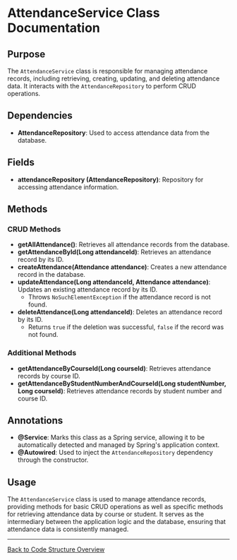 # AttendanceService Class Documentation

## Purpose

The `AttendanceService` class is responsible for managing attendance records, including retrieving, creating, updating, and deleting attendance data. It interacts with the `AttendanceRepository` to perform CRUD operations.

## Dependencies

- **AttendanceRepository**: Used to access attendance data from the database.

## Fields

- **attendanceRepository (AttendanceRepository)**: Repository for accessing attendance information.

## Methods

### CRUD Methods

- **getAllAttendance()**: Retrieves all attendance records from the database.
- **getAttendanceById(Long attendanceId)**: Retrieves an attendance record by its ID.
- **createAttendance(Attendance attendance)**: Creates a new attendance record in the database.
- **updateAttendance(Long attendanceId, Attendance attendance)**: Updates an existing attendance record by its ID.
    - Throws `NoSuchElementException` if the attendance record is not found.
- **deleteAttendance(Long attendanceId)**: Deletes an attendance record by its ID.
    - Returns `true` if the deletion was successful, `false` if the record was not found.

### Additional Methods

- **getAttendanceByCourseId(Long courseId)**: Retrieves attendance records by course ID.
- **getAttendanceByStudentNumberAndCourseId(Long studentNumber, Long courseId)**: Retrieves attendance records by student number and course ID.

## Annotations

- **@Service**: Marks this class as a Spring service, allowing it to be automatically detected and managed by Spring's application context.
- **@Autowired**: Used to inject the `AttendanceRepository` dependency through the constructor.

## Usage

The `AttendanceService` class is used to manage attendance records, providing methods for basic CRUD operations as well as specific methods for retrieving attendance data by course or student. It serves as the intermediary between the application logic and the database, ensuring that attendance data is consistently managed.

---

[Back to Code Structure Overview](../../code-structure/code-structure.md)
